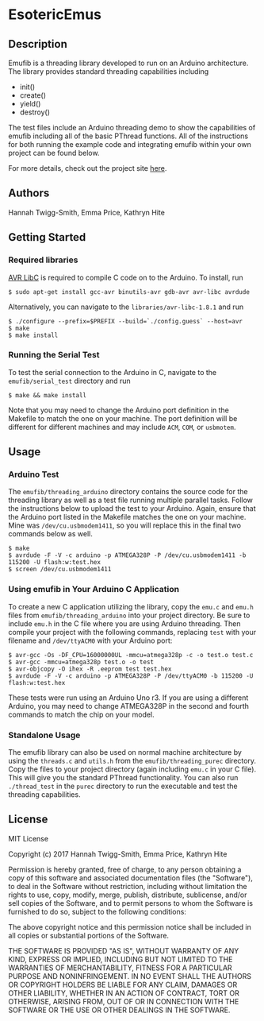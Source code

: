 # EsotericEmus

## Description

Emufib is a threading library developed to run on an Arduino architecture.  The library provides standard threading capabilities including 

* init() 
* create()
* yield()
* destroy()

The test files include an Arduino threading demo to show the capabilities of emufib including all of the basic PThread functions.  All of the instructions for both running the example code and integrating emufib within your own project can be found below.

For more details, check out the project site [here](https://hannahtwiggsmith.github.io/SoftSysEsotericEmus/).

## Authors

Hannah Twigg-Smith, Emma Price, Kathryn Hite

## Getting Started

### Required libraries

[AVR LibC](http://www.nongnu.org/avr-libc/) is required to compile C code on to the Arduino.  To install, run

`$ sudo apt-get install gcc-avr binutils-avr gdb-avr avr-libc avrdude`

Alternatively, you can navigate to the `libraries/avr-libc-1.8.1` and run

```
$ ./configure --prefix=$PREFIX --build=`./config.guess` --host=avr
$ make
$ make install
```

### Running the Serial Test

To test the serial connection to the Arduino in C, navigate to the `emufib/serial_test` directory and run

`$ make && make install`

Note that you may need to change the Arduino port definition in the Makefile to match the one on your machine. The port definition will be different for different machines and may include `ACM`, `COM`, or `usbmotem`. 

## Usage

### Arduino Test

The `emufib/threading_arduino` directory contains the source code for the threading library as well as a test file running multiple parallel tasks.  Follow the instructions below to upload the test to your Arduino.  Again, ensure that the Arduino port listed in the Makefile matches the one on your machine.  Mine was `/dev/cu.usbmodem1411`, so you will replace this in the final two commands below as well.  


```
$ make
$ avrdude -F -V -c arduino -p ATMEGA328P -P /dev/cu.usbmodem1411 -b 115200 -U flash:w:test.hex
$ screen /dev/cu.usbmodem1411
```

### Using emufib in Your Arduino C Application

To create a new C application utilizing the library, copy the `emu.c` and `emu.h` files from `emufib/threading_arduino` into your project directory.  Be sure to include `emu.h` in the C file where you are using Arduino threading.  Then compile your project with the following commands, replacing `test` with your filename and `/dev/ttyACM0` with your Arduino port:

```
$ avr-gcc -Os -DF_CPU=16000000UL -mmcu=atmega328p -c -o test.o test.c
$ avr-gcc -mmcu=atmega328p test.o -o test
$ avr-objcopy -O ihex -R .eeprom test test.hex
$ avrdude -F -V -c arduino -p ATMEGA328P -P /dev/ttyACM0 -b 115200 -U flash:w:test.hex
```

These tests were run using an Arduino Uno r3.  If you are using a different Arduino, you may need to change ATMEGA328P in the second and fourth commands to match the chip on your model.

### Standalone Usage

The emufib library can also be used on normal machine architecture by using the `threads.c` and `utils.h` from the `emufib/threading_purec` directory.  Copy the files to your project directory (again including `emu.c` in your C file).  This will give you the standard PThread functionality.  You can also run `./thread_test` in the `purec` directory to run the executable and test the threading capabilities.

## License

MIT License

Copyright (c) 2017 Hannah Twigg-Smith, Emma Price, Kathryn Hite

Permission is hereby granted, free of charge, to any person obtaining a copy
of this software and associated documentation files (the "Software"), to deal
in the Software without restriction, including without limitation the rights
to use, copy, modify, merge, publish, distribute, sublicense, and/or sell
copies of the Software, and to permit persons to whom the Software is
furnished to do so, subject to the following conditions:

The above copyright notice and this permission notice shall be included in all
copies or substantial portions of the Software.

THE SOFTWARE IS PROVIDED "AS IS", WITHOUT WARRANTY OF ANY KIND, EXPRESS OR
IMPLIED, INCLUDING BUT NOT LIMITED TO THE WARRANTIES OF MERCHANTABILITY,
FITNESS FOR A PARTICULAR PURPOSE AND NONINFRINGEMENT. IN NO EVENT SHALL THE
AUTHORS OR COPYRIGHT HOLDERS BE LIABLE FOR ANY CLAIM, DAMAGES OR OTHER
LIABILITY, WHETHER IN AN ACTION OF CONTRACT, TORT OR OTHERWISE, ARISING FROM,
OUT OF OR IN CONNECTION WITH THE SOFTWARE OR THE USE OR OTHER DEALINGS IN THE
SOFTWARE.

